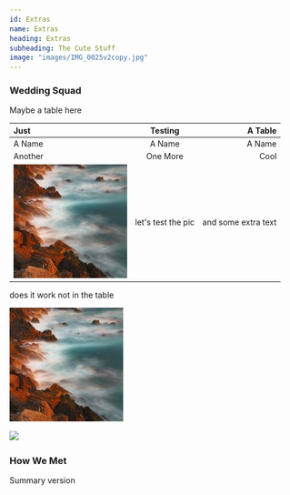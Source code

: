 ```yaml
---
id: Extras
name: Extras
heading: Extras
subheading: The Cute Stuff
image: "images/IMG_0025v2copy.jpg"
---
```


### Wedding Squad
Maybe a table here 

Just | Testing | A Table
:--- | :---: | ---:
A Name | A Name | A Name
Another | One More| Cool
![my image](images/coast.jpg) | let's test the pic | and some extra text

does it work not in the table 

![my image](images/coast.jpg)

<img src="{{site.baseurl}}/images/coast.jpg">

### How We Met
Summary version 
